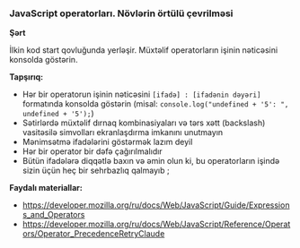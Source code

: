 ### JavaScript operatorları. Növlərin örtülü çevrilməsi

**Şərt**

İlkin kod start qovluğunda yerləşir. Müxtəlif operatorların işinin nəticəsini konsolda göstərin.

**Tapşırıq:**

- Hər bir operatorun işinin nəticəsini `[ifadə] : [ifadənin dəyəri]` formatında konsolda göstərin (misal: `console.log("undefined + '5': ", undefined + '5');`)
- Sətirlərdə müxtəlif dırnaq kombinasiyaları və tərs xətt (backslash) vasitəsilə simvolları ekranlaşdırma imkanını unutmayın
- Mənimsətmə ifadələrini göstərmək lazım deyil
- Hər bir operator bir dəfə çağırılmalıdır
- Bütün ifadələrə diqqətlə baxın və əmin olun ki, bu operatorların işində sizin üçün heç bir sehrbazlıq qalmayıb ;


**Faydalı materiallar:**
- https://developer.mozilla.org/ru/docs/Web/JavaScript/Guide/Expressions_and_Operators
- https://developer.mozilla.org/ru/docs/Web/JavaScript/Reference/Operators/Operator_PrecedenceRetryClaude